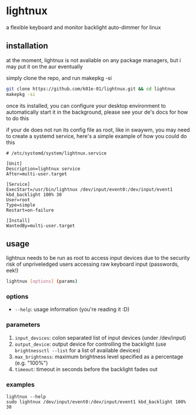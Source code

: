# lightnux

a flexible keyboard and monitor backlight auto-dimmer for linux

## installation

at the moment, lightnux is not avaliable on any package managers, but i may put it on the aur eventually

simply clone the repo, and run makepkg -si

```bash
git clone https://github.com/k01e-01/lightnux.git && cd lightnux
makepkg -si
```

once its installed, you can configure your desktop environment to automatically start it in the background, please see your de's docs for how to do this

if your de does not run its config file as root, like in swaywm, you may need to create a systemd service, here's a simple example of how you could do this

```
# /etc/systemd/system/lightnux.service

[Unit]
Description=lightnux service
After=multi-user.target

[Service]
ExecStart=/usr/bin/lightnux /dev/input/event0:/dev/input/event1 kbd_backlight 100% 30
User=root
Type=simple
Restart=on-failure

[Install]
WantedBy=multi-user.target
```

## usage

lightnux needs to be run as root to access input devices due to the security risk of unpriveledged users accessing raw keyboard input (passwords, eek!)

```bash
lightnux [options] (params)
```

### options

- `--help`: usage information (you're reading it :D)

### parameters

1. `input_devices`: colon separated list of input devices (under /dev/input)
2. `output_device`: output device for controlling the backlight (use `brightnessctl --list` for a list of available devices)
3. `max_brightness`: maximum brightness level specified as a percentage (e.g. "100%")
4. `timeout`: timeout in seconds before the backlight fades out

### examples

```
lightnux --help
sudo lightnux /dev/input/event0:/dev/input/event1 kbd_backlight 100% 30
```

